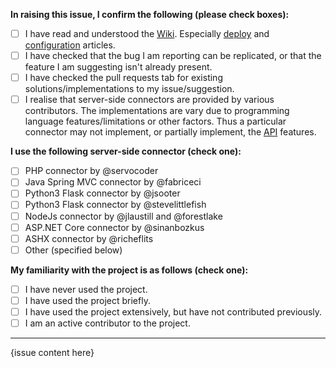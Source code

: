 **In raising this issue, I confirm the following (please check boxes):**

- [ ] I have read and understood the [Wiki](https://github.com/servocoder/RichFilemanager/wiki/Deploy-and-setup). Especially [deploy](https://github.com/servocoder/RichFilemanager/wiki/Deploy-and-setup) and [configuration](https://github.com/servocoder/RichFilemanager/wiki/Configuration-options) articles.
- [ ] I have checked that the bug I am reporting can be replicated, or that the feature I am suggesting isn't already present.
- [ ] I have checked the pull requests tab for existing solutions/implementations to my issue/suggestion.
- [ ] I realise that server-side connectors are provided by various contributors. The implementations are vary due to programming language features/limitations or other factors. Thus a particular connector may not implement, or partially implement, the [API](https://github.com/servocoder/RichFilemanager/wiki/API) features.

**I use the following server-side connector (check one):**

- [ ] PHP connector by @servocoder
- [ ] Java Spring MVC connector by @fabriceci
- [ ] Python3 Flask connector by @jsooter
- [ ] Python3 Flask connector by @stevelittlefish
- [ ] NodeJs connector by @jlaustill and @forestlake
- [ ] ASP.NET Core connector by @sinanbozkus
- [ ] ASHX connector by @richeflits
- [ ] Other (specified below)

**My familiarity with the project is as follows (check one):**

- [ ] I have never used the project.
- [ ] I have used the project briefly.
- [ ] I have used the project extensively, but have not contributed previously.
- [ ] I am an active contributor to the project.

---

{issue content here}